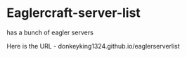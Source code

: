 # Eaglercraft-server-list
has a bunch of eagler servers

Here is the URL - donkeyking1324.github.io/eaglerserverlist
